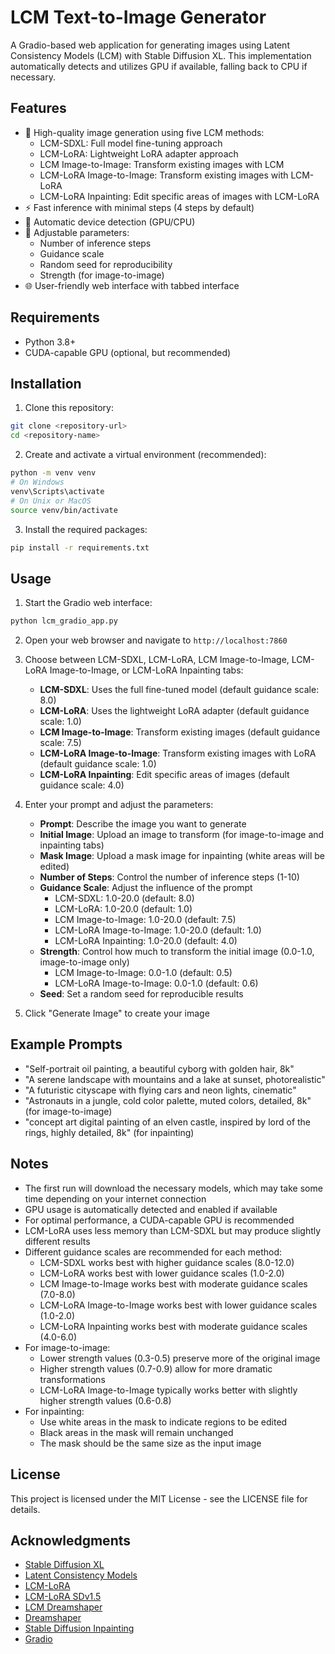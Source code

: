 # LCM Text-to-Image Generator

A Gradio-based web application for generating images using Latent Consistency Models (LCM) with Stable Diffusion XL. This implementation automatically detects and utilizes GPU if available, falling back to CPU if necessary.

## Features

- 🎨 High-quality image generation using five LCM methods:
  - LCM-SDXL: Full model fine-tuning approach
  - LCM-LoRA: Lightweight LoRA adapter approach
  - LCM Image-to-Image: Transform existing images with LCM
  - LCM-LoRA Image-to-Image: Transform existing images with LCM-LoRA
  - LCM-LoRA Inpainting: Edit specific areas of images with LCM-LoRA
- ⚡ Fast inference with minimal steps (4 steps by default)
- 🔄 Automatic device detection (GPU/CPU)
- 🎯 Adjustable parameters:
  - Number of inference steps
  - Guidance scale
  - Random seed for reproducibility
  - Strength (for image-to-image)
- 🌐 User-friendly web interface with tabbed interface

## Requirements

- Python 3.8+
- CUDA-capable GPU (optional, but recommended)

## Installation

1. Clone this repository:
```bash
git clone <repository-url>
cd <repository-name>
```

2. Create and activate a virtual environment (recommended):
```bash
python -m venv venv
# On Windows
venv\Scripts\activate
# On Unix or MacOS
source venv/bin/activate
```

3. Install the required packages:
```bash
pip install -r requirements.txt
```

## Usage

1. Start the Gradio web interface:
```bash
python lcm_gradio_app.py
```

2. Open your web browser and navigate to `http://localhost:7860`

3. Choose between LCM-SDXL, LCM-LoRA, LCM Image-to-Image, LCM-LoRA Image-to-Image, or LCM-LoRA Inpainting tabs:
   - **LCM-SDXL**: Uses the full fine-tuned model (default guidance scale: 8.0)
   - **LCM-LoRA**: Uses the lightweight LoRA adapter (default guidance scale: 1.0)
   - **LCM Image-to-Image**: Transform existing images (default guidance scale: 7.5)
   - **LCM-LoRA Image-to-Image**: Transform existing images with LoRA (default guidance scale: 1.0)
   - **LCM-LoRA Inpainting**: Edit specific areas of images (default guidance scale: 4.0)

4. Enter your prompt and adjust the parameters:
   - **Prompt**: Describe the image you want to generate
   - **Initial Image**: Upload an image to transform (for image-to-image and inpainting tabs)
   - **Mask Image**: Upload a mask image for inpainting (white areas will be edited)
   - **Number of Steps**: Control the number of inference steps (1-10)
   - **Guidance Scale**: Adjust the influence of the prompt
     - LCM-SDXL: 1.0-20.0 (default: 8.0)
     - LCM-LoRA: 1.0-20.0 (default: 1.0)
     - LCM Image-to-Image: 1.0-20.0 (default: 7.5)
     - LCM-LoRA Image-to-Image: 1.0-20.0 (default: 1.0)
     - LCM-LoRA Inpainting: 1.0-20.0 (default: 4.0)
   - **Strength**: Control how much to transform the initial image (0.0-1.0, image-to-image only)
     - LCM Image-to-Image: 0.0-1.0 (default: 0.5)
     - LCM-LoRA Image-to-Image: 0.0-1.0 (default: 0.6)
   - **Seed**: Set a random seed for reproducible results

5. Click "Generate Image" to create your image

## Example Prompts

- "Self-portrait oil painting, a beautiful cyborg with golden hair, 8k"
- "A serene landscape with mountains and a lake at sunset, photorealistic"
- "A futuristic cityscape with flying cars and neon lights, cinematic"
- "Astronauts in a jungle, cold color palette, muted colors, detailed, 8k" (for image-to-image)
- "concept art digital painting of an elven castle, inspired by lord of the rings, highly detailed, 8k" (for inpainting)

## Notes

- The first run will download the necessary models, which may take some time depending on your internet connection
- GPU usage is automatically detected and enabled if available
- For optimal performance, a CUDA-capable GPU is recommended
- LCM-LoRA uses less memory than LCM-SDXL but may produce slightly different results
- Different guidance scales are recommended for each method:
  - LCM-SDXL works best with higher guidance scales (8.0-12.0)
  - LCM-LoRA works best with lower guidance scales (1.0-2.0)
  - LCM Image-to-Image works best with moderate guidance scales (7.0-8.0)
  - LCM-LoRA Image-to-Image works best with lower guidance scales (1.0-2.0)
  - LCM-LoRA Inpainting works best with moderate guidance scales (4.0-6.0)
- For image-to-image:
  - Lower strength values (0.3-0.5) preserve more of the original image
  - Higher strength values (0.7-0.9) allow for more dramatic transformations
  - LCM-LoRA Image-to-Image typically works better with slightly higher strength values (0.6-0.8)
- For inpainting:
  - Use white areas in the mask to indicate regions to be edited
  - Black areas in the mask will remain unchanged
  - The mask should be the same size as the input image

## License

This project is licensed under the MIT License - see the LICENSE file for details.

## Acknowledgments

- [Stable Diffusion XL](https://huggingface.co/stabilityai/stable-diffusion-xl-base-1.0)
- [Latent Consistency Models](https://huggingface.co/latent-consistency/lcm-sdxl)
- [LCM-LoRA](https://huggingface.co/latent-consistency/lcm-lora-sdxl)
- [LCM-LoRA SDv1.5](https://huggingface.co/latent-consistency/lcm-lora-sdv1-5)
- [LCM Dreamshaper](https://huggingface.co/SimianLuo/LCM_Dreamshaper_v7)
- [Dreamshaper](https://huggingface.co/Lykon/dreamshaper-7)
- [Stable Diffusion Inpainting](https://huggingface.co/runwayml/stable-diffusion-inpainting)
- [Gradio](https://gradio.app/) 